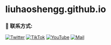 # liuhaoshengg.github.io
### :link: 联系方式:

[![Twitter](https://img.shields.io/badge/-Twitter-black?style=for-the-badge&logo=twitter)](https://mobile.twitter.com/Liu_shengh)
[![TikTok](https://img.shields.io/badge/-Tiktok-black?style=for-the-badge&logo=tiktok)](https://www.tiktok.com/@liuhaosheng.music)
[![YouTube](https://img.shields.io/badge/-Youtube-black?style=for-the-badge&logo=youtobe)](https://www.linkedin.com/in/aryan-patil-390303206)
[![Mail](https://img.shields.io/badge/-Say%20Hi!-black?style=for-the-badge&logo=gmail)](mailto:liuhaosheng070429@gmail.com)

[twitter]: https://mobile.twitter.com/Liu_shengh
[tiktok]: https://www.tiktok.com/@liuhaosheng.music
[youtube]: https://www.linkedin.com/in/aryan-patil-390303206

